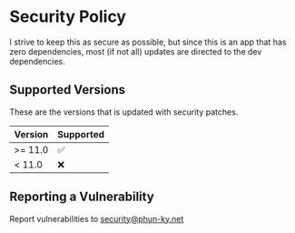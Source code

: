 # Security Policy

I strive to keep this as secure as possible, but since this is an app that has zero dependencies, most (if not all) updates are directed to the dev dependencies.

## Supported Versions

These are the versions that is updated with security patches.

| Version | Supported          |
| ------- | ------------------ |
| >= 11.0 | :white_check_mark: |
| < 11.0  | :x:                |

## Reporting a Vulnerability

Report vulnerabilities to <security@phun-ky.net>
